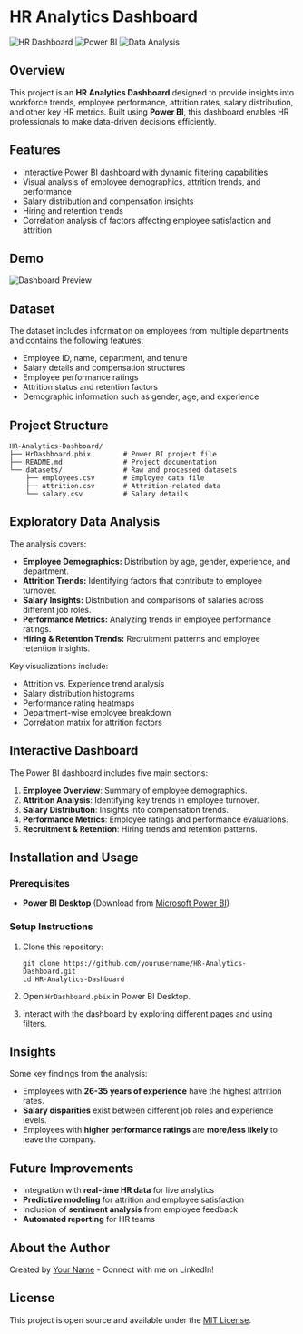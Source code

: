 # HR Analytics Dashboard

![HR Dashboard](https://img.shields.io/badge/HR-Analytics%20Dashboard-blue)
![Power BI](https://img.shields.io/badge/Power%20BI-Visualization-yellow)
![Data Analysis](https://img.shields.io/badge/Data-Analysis-green)

## Overview
This project is an **HR Analytics Dashboard** designed to provide insights into workforce trends, employee performance, attrition rates, salary distribution, and other key HR metrics. Built using **Power BI**, this dashboard enables HR professionals to make data-driven decisions efficiently.

## Features
- Interactive Power BI dashboard with dynamic filtering capabilities
- Visual analysis of employee demographics, attrition trends, and performance
- Salary distribution and compensation insights
- Hiring and retention trends
- Correlation analysis of factors affecting employee satisfaction and attrition

## Demo
![Dashboard Preview](https://via.placeholder.com/800x400?text=HR+Analytics+Dashboard+Preview)

## Dataset
The dataset includes information on employees from multiple departments and contains the following features:
- Employee ID, name, department, and tenure
- Salary details and compensation structures
- Employee performance ratings
- Attrition status and retention factors
- Demographic information such as gender, age, and experience

## Project Structure
```
HR-Analytics-Dashboard/
├── HrDashboard.pbix        # Power BI project file
├── README.md               # Project documentation
└── datasets/               # Raw and processed datasets
    ├── employees.csv       # Employee data file
    ├── attrition.csv       # Attrition-related data
    └── salary.csv          # Salary details
```

## Exploratory Data Analysis
The analysis covers:
- **Employee Demographics:** Distribution by age, gender, experience, and department.
- **Attrition Trends:** Identifying factors that contribute to employee turnover.
- **Salary Insights:** Distribution and comparisons of salaries across different job roles.
- **Performance Metrics:** Analyzing trends in employee performance ratings.
- **Hiring & Retention Trends:** Recruitment patterns and employee retention insights.

Key visualizations include:
- Attrition vs. Experience trend analysis
- Salary distribution histograms
- Performance rating heatmaps
- Department-wise employee breakdown
- Correlation matrix for attrition factors

## Interactive Dashboard
The Power BI dashboard includes five main sections:

1. **Employee Overview**: Summary of employee demographics.
2. **Attrition Analysis**: Identifying key trends in employee turnover.
3. **Salary Distribution**: Insights into compensation trends.
4. **Performance Metrics**: Employee ratings and performance evaluations.
5. **Recruitment & Retention**: Hiring trends and retention patterns.

## Installation and Usage

### Prerequisites
- **Power BI Desktop** (Download from [Microsoft Power BI](https://powerbi.microsoft.com/))

### Setup Instructions
1. Clone this repository:
   ```
   git clone https://github.com/yourusername/HR-Analytics-Dashboard.git
   cd HR-Analytics-Dashboard
   ```

2. Open `HrDashboard.pbix` in Power BI Desktop.
3. Interact with the dashboard by exploring different pages and using filters.

## Insights
Some key findings from the analysis:
- Employees with **26-35 years of experience** have the highest attrition rates.
- **Salary disparities** exist between different job roles and experience levels.
- Employees with **higher performance ratings** are **more/less likely** to leave the company.

## Future Improvements
- Integration with **real-time HR data** for live analytics
- **Predictive modeling** for attrition and employee satisfaction
- Inclusion of **sentiment analysis** from employee feedback
- **Automated reporting** for HR teams

## About the Author
Created by [Your Name](https://www.linkedin.com/in/yourprofile/) - Connect with me on LinkedIn!

## License
This project is open source and available under the [MIT License](LICENSE).
